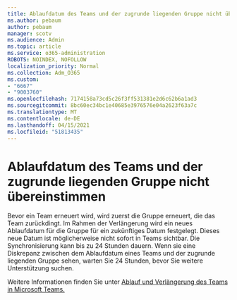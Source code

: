 ```yaml
---
title: Ablaufdatum des Teams und der zugrunde liegenden Gruppe nicht übereinstimmen
ms.author: pebaum
author: pebaum
manager: scotv
ms.audience: Admin
ms.topic: article
ms.service: o365-administration
ROBOTS: NOINDEX, NOFOLLOW
localization_priority: Normal
ms.collection: Adm_O365
ms.custom:
- "6667"
- "9003760"
ms.openlocfilehash: 7174158a73cd5c26f3ff531381e2d6c62b6a1ad3
ms.sourcegitcommit: 8bc60ec34bc1e40685e3976576e04a2623f63a7c
ms.translationtype: MT
ms.contentlocale: de-DE
ms.lasthandoff: 04/15/2021
ms.locfileid: "51813435"
---
```

# <a name="expiration-date-of-team-and-underlying-group-dont-match"></a>Ablaufdatum des Teams und der zugrunde liegenden Gruppe nicht übereinstimmen

Bevor ein Team erneuert wird, wird zuerst die Gruppe erneuert, die das Team zurückdingt. Im Rahmen der Verlängerung wird ein neues Ablaufdatum für die Gruppe für ein zukünftiges Datum festgelegt. Dieses neue Datum ist möglicherweise nicht sofort in Teams sichtbar. Die Synchronisierung kann bis zu 24 Stunden dauern. Wenn sie eine Diskrepanz zwischen dem Ablaufdatum eines Teams und der zugrunde liegenden Gruppe sehen, warten Sie 24 Stunden, bevor Sie weitere Unterstützung suchen.  

Weitere Informationen finden Sie unter [Ablauf und Verlängerung des Teams in Microsoft Teams.](https://docs.microsoft.com/microsoftteams/team-expiration-renewal)
